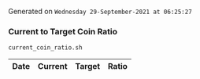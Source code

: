 Generated on `Wednesday 29-September-2021 at 06:25:27`

### Current to Target Coin Ratio
`current_coin_ratio.sh`

Date|Current|Target|Ratio
---|---|---|---
